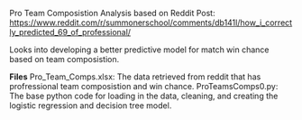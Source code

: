 Pro Team Composistion Analysis based on Reddit Post: https://www.reddit.com/r/summonerschool/comments/db141l/how_i_correctly_predicted_69_of_professional/

Looks into developing a better predictive model for match win chance based on team composistion.

__Files__
Pro_Team_Comps.xlsx: The data retrieved from reddit that has profressional team composistion and win chance. 
ProTeamsComps0.py: The base python code for loading in the data, cleaning, and creating the logistic regression and decision tree model.
